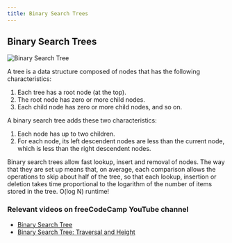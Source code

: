 ```yaml
---
title: Binary Search Trees
---
```

## Binary Search Trees

![Binary Search Tree](https://cdn-images-1.medium.com/max/1320/0*x5o1G1UpM1RfLpyx.png)

A tree is a data structure composed of nodes that has the following characteristics:
1. Each tree has a root node (at the top).
2. The root node has zero or more child nodes.
3. Each child node has zero or more child nodes, and so on.

A binary search tree adds these two characteristics:
1. Each node has up to two children.
2. For each node, its left descendent nodes are less than the current node, which is less than the right descendent nodes.

Binary search trees allow fast lookup, insert and removal of nodes. The way that they are set up means that, on average, each comparison allows the operations to skip about half of the tree, so that each lookup, insertion or deletion takes time proportional to the logarithm of the number of items stored in the tree. O(log N) runtime!

### Relevant videos on freeCodeCamp YouTube channel
* <a href='https://youtu.be/5cU1ILGy6dM' target='_blank' rel='nofollow'>Binary Search Tree</a>
* <a href='https://youtu.be/Aagf3RyK3Lw' target='_blank' rel='nofollow'>Binary Search Tree: Traversal and Height</a>
